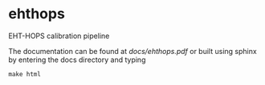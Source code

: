 # ehthops
EHT-HOPS calibration pipeline

The documentation can be found at *docs/ehthops.pdf* or built using sphinx by entering the docs directory and typing

    make html
